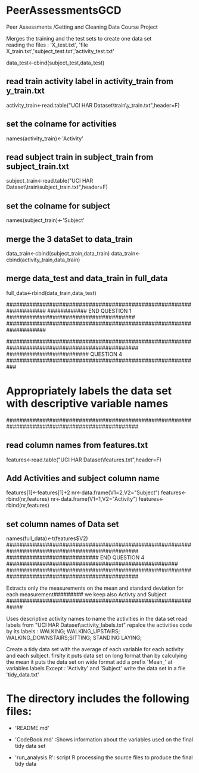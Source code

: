 PeerAssessmentsGCD
==================

Peer Assessments /Getting and Cleaning Data Course Project
 


Merges the training and the test sets to create one data set  
reading the files :  'X_test.txt', 'file X_train.txt','subject_test.txt','activity_test.txt'


data_test<-cbind(subject_test,data_test)

## read  train activity label in activity_train from y_train.txt  
activity_train<-read.table("UCI HAR Dataset\\train\\y_train.txt",header=F)
## set the colname for activities
names(activity_train)<-'Activity'
## read subject train in subject_train from subject_train.txt	
subject_train<-read.table("UCI HAR Dataset\\train\\subject_train.txt",header=F)

## set the colname for subject
names(subject_train)<-'Subject'

## merge the 3 dataSet to data_train
data_train<-cbind(subject_train,data_train)
data_train<-cbind(activity_train,data_train)

## merge data_test and data_train  in  full_data
full_data<-rbind(data_train,data_test)

####################################################################
############  END QUESTION 1 #######################################
####################################################################

################################################################################################
######################### QUESTION 4 ###########################################################
#        Appropriately labels the data set with descriptive variable names                     #
################################################################################################
## read  column names from features.txt
features<-read.table("UCI HAR Dataset\\features.txt",header=F)
## Add Activities and subject column name
features[1]<-features[1]+2
nr<-data.frame(V1=2,V2="Subject")
features<-rbind(nr,features) 
nr<-data.frame(V1=1,V2="Activity")
features<-rbind(nr,features)
## set column names of Data set  
names(full_data)<-t(features$V2)
################################################################################################
############################ END QUESTION 4 ####################################################
################################################################################################

 Extracts only the measurements on the mean and standard deviation for each measurement#########
 we keep also Activty and Subject #############################################################


 Uses descriptive activity names to name the activities in the data set
 read labels from  "UCI HAR Dataset\\activity_labels.txt"
 repalce the activities code by its labels : WALKING; WALKING_UPSTAIRS; WALKING_DOWNSTAIRS;SITTING; STANDING LAYING;

 Create a  tidy data set with the average of each variable for each activity and each subject. 
 firslty it puts data set on long format
 than by calculying  the mean it puts the data set on wide format
 add a prefix 'Mean_' at variables labels Except : 'Activity' and 'Subject'
 write the data set in a file 'tidy_data.txt'



The directory includes the following files:
=========================================

- 'README.md'

- 'CodeBook.md' :Shows information about the variables used on the final tidy data set

- 'run_analysis.R': script R processing the source files to produce the final tidy data 

